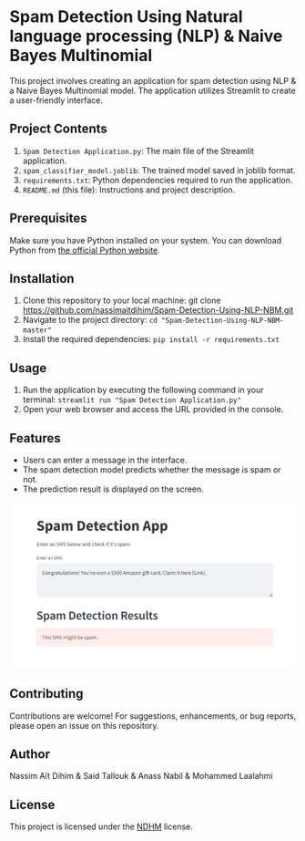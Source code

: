 # Spam Detection Using Natural language processing (NLP) & Naive Bayes Multinomial

This project involves creating an application for spam detection using NLP & a Naive Bayes Multinomial model. The application utilizes Streamlit to create a user-friendly interface.

## Project Contents

1. `Spam Detection Application.py`: The main file of the Streamlit application.
2. `spam_classifier_model.joblib`: The trained model saved in joblib format.
3. `requirements.txt`: Python dependencies required to run the application.
4. `README.md` (this file): Instructions and project description.

## Prerequisites

Make sure you have Python installed on your system. You can download Python from [the official Python website](https://www.python.org/).

## Installation

1. Clone this repository to your local machine:
git clone https://github.com/nassimaitdihim/Spam-Detection-Using-NLP-NBM.git
2. Navigate to the project directory:
`cd "Spam-Detection-Using-NLP-NBM-master"`
3. Install the required dependencies:
`pip install -r requirements.txt`

## Usage

1. Run the application by executing the following command in your terminal:
`streamlit run "Spam Detection Application.py"`
2. Open your web browser and access the URL provided in the console.

## Features

- Users can enter a message in the interface.
- The spam detection model predicts whether the message is spam or not.
- The prediction result is displayed on the screen.

![Spam Detection](Application.png)

## Contributing

Contributions are welcome! For suggestions, enhancements, or bug reports, please open an issue on this repository.

## Author

Nassim Aït Dihim & Said Tallouk & Anass Nabil & Mohammed Laalahmi

## License

This project is licensed under the [NDHM](LICENSE) license.
